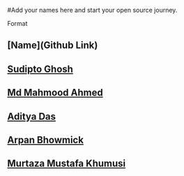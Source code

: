 #Add your names here and start your open source journey.

Format 
## [Name](Github Link)

## [Sudipto Ghosh](https://github.com/pydevsg/)

## [Md Mahmood Ahmed](https://github.com/mahmood199/)

## [Aditya Das](https://github.com/AdityaDas2101/)

## [Arpan Bhowmick](https://github.com/arpanb8907/)

## [Murtaza Mustafa Khumusi](https://github.com/murtaza1112/)